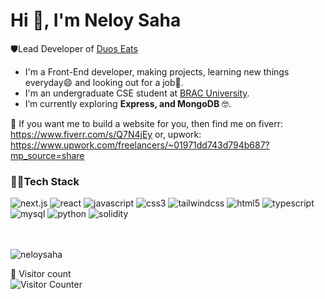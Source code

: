 <h1 align="left">Hi 👋, I'm Neloy Saha</h1>

🛡️Lead Developer of <a href="https://duoseats.com" target="_blank">Duos Eats</a>


- I'm a Front-End developer, making projects, learning new things everyday😄 and looking out for a job🧐.
- I'm an undergraduate CSE student at <a href="https://www.bracu.ac.bd/" target="_blank">BRAC University</a>.
- I’m currently exploring **Express, and MongoDB** 🤓.


🔧 If you want me to build a website for you, then find me on fiverr: https://www.fiverr.com/s/Q7N4jEy or, upwork: https://www.upwork.com/freelancers/~01971dd743d794b687?mp_source=share

<h3 align="left">👨‍💻Tech Stack</h3>
<div>
 <img src="https://img.shields.io/badge/Next-black?style=for-the-badge&logo=next.js&logoColor=white" alt="next.js"/>
 <img src="https://img.shields.io/badge/React-20232A?style=for-the-badge&logo=react&logoColor=61DAFB" alt="react" />
  <img src="https://img.shields.io/badge/JavaScript-323330?style=for-the-badge&logo=javascript&logoColor=F7DF1E" alt="javascript"/> 
 <img src="https://img.shields.io/badge/CSS3-1572B6?style=for-the-badge&logo=css3&logoColor=white" alt="css3" /> 
  <img src="https://img.shields.io/badge/Tailwind_CSS-38B2AC?style=for-the-badge&logo=tailwind-css&logoColor=white" alt="tailwindcss"/>
<img src="https://img.shields.io/badge/HTML5-E34F26?style=for-the-badge&logo=html5&logoColor=white" alt="html5"/> 
 <img src="https://img.shields.io/badge/TypeScript-007ACC?style=for-the-badge&logo=typescript&logoColor=white" alt="typescript"/>
 <img src="https://img.shields.io/badge/MySQL-005C84?style=for-the-badge&logo=mysql&logoColor=white" alt="mysql"/> 
 <img src="https://img.shields.io/badge/Python-FFD43B?style=for-the-badge&logo=python&logoColor=blue" alt="python" />
<img src="https://img.shields.io/badge/Solidity-e6e6e6?style=for-the-badge&logo=solidity&logoColor=black" alt="solidity"/>
</div>

<br>
<br>
<p><img align="center" src="https://github-readme-stats-sigma-lac.vercel.app/api/top-langs?username=neloysaha&show_icons=true&locale=en&layout=compact" alt="neloysaha" /></p>

<p align="left"> 
 👻 Visitor count
  <br>
<img src="https://visit-counter.vercel.app/counter.png?page=NeloySaha" alt="Visitor Counter"/>


</p>

